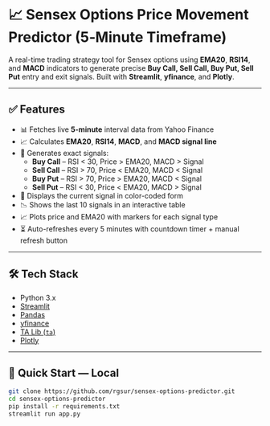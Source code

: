 # 📈 Sensex Options Price Movement Predictor (5‑Minute Timeframe)

A real-time trading strategy tool for Sensex options using **EMA20**, **RSI14**, and **MACD** indicators to generate precise **Buy Call, Sell Call, Buy Put, Sell Put** entry and exit signals. Built with **Streamlit**, **yfinance**, and **Plotly**.

---

## ✅ Features

- 📊 Fetches live **5-minute** interval data from Yahoo Finance
- 📈 Calculates **EMA20**, **RSI14**, **MACD**, and **MACD signal line**
- 🎯 Generates exact signals:
  - **Buy Call**  – RSI < 30, Price > EMA20, MACD > Signal
  - **Sell Call** – RSI > 70, Price < EMA20, MACD < Signal
  - **Buy Put**   – RSI > 70, Price > EMA20, MACD < Signal
  - **Sell Put**  – RSI < 30, Price < EMA20, MACD > Signal
- 📌 Displays the current signal in color-coded form
- 📉 Shows the last 10 signals in an interactive table
- 📈 Plots price and EMA20 with markers for each signal type  
- ⏳ Auto-refreshes every 5 minutes with countdown timer + manual refresh button

---

## 🛠️ Tech Stack

- Python 3.x  
- [Streamlit](https://streamlit.io/)  
- [Pandas](https://pandas.pydata.org/)  
- [yfinance](https://github.com/ranaroussi/yfinance)  
- [TA Lib (`ta`)](https://technical-analysis-library-in-python.readthedocs.io/)  
- [Plotly](https://plotly.com/python/)  

---

## 🚀 Quick Start — Local

```bash
git clone https://github.com/rgsur/sensex-options-predictor.git
cd sensex-options-predictor
pip install -r requirements.txt
streamlit run app.py
